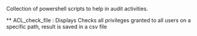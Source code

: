 Collection of powershell scripts to help in audit activities.

** ACL_check_file : Displays Checks all privileges granted to all users on a specific path, result is saved in a csv file

